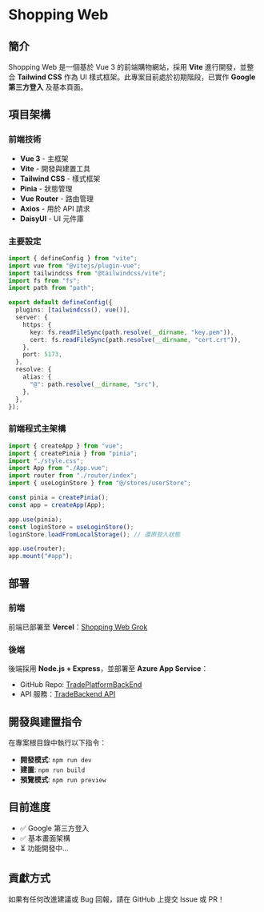 # Shopping Web

## 簡介

Shopping Web 是一個基於 Vue 3 的前端購物網站，採用 **Vite** 進行開發，並整合 **Tailwind CSS** 作為 UI 樣式框架。此專案目前處於初期階段，已實作 **Google 第三方登入** 及基本頁面。

## 項目架構

### 前端技術

- **Vue 3** - 主框架
- **Vite** - 開發與建置工具
- **Tailwind CSS** - 樣式框架
- **Pinia** - 狀態管理
- **Vue Router** - 路由管理
- **Axios** - 用於 API 請求
- **DaisyUI** - UI 元件庫

### 主要設定

```ts
import { defineConfig } from "vite";
import vue from "@vitejs/plugin-vue";
import tailwindcss from "@tailwindcss/vite";
import fs from "fs";
import path from "path";

export default defineConfig({
  plugins: [tailwindcss(), vue()],
  server: {
    https: {
      key: fs.readFileSync(path.resolve(__dirname, "key.pem")),
      cert: fs.readFileSync(path.resolve(__dirname, "cert.crt")),
    },
    port: 5173,
  },
  resolve: {
    alias: {
      "@": path.resolve(__dirname, "src"),
    },
  },
});
```

### 前端程式主架構

```ts
import { createApp } from "vue";
import { createPinia } from "pinia";
import "./style.css";
import App from "./App.vue";
import router from "./router/index";
import { useLoginStore } from "@/stores/userStore";

const pinia = createPinia();
const app = createApp(App);

app.use(pinia);
const loginStore = useLoginStore();
loginStore.loadFromLocalStorage(); // 還原登入狀態

app.use(router);
app.mount("#app");
```

## 部署

### 前端

前端已部署至 **Vercel**：[Shopping Web Grok](https://vercel.com/final898y-gmailcoms-projects/shopping-web-grok)

### 後端

後端採用 **Node.js + Express**，並部署至 **Azure App Service**：

- GitHub Repo: [TradePlatformBackEnd](https://github.com/final898y/TradePlatformBackEnd)
- API 服務：[TradeBackend API](https://tradebackendapitest-f7djcbgmc0f5hrfv.japaneast-01.azurewebsites.net/)

## 開發與建置指令

在專案根目錄中執行以下指令：

- **開發模式**: `npm run dev`
- **建置**: `npm run build`
- **預覽模式**: `npm run preview`

## 目前進度

- ✅ Google 第三方登入
- ✅ 基本畫面架構
- ⏳ 功能開發中...

## 貢獻方式

如果有任何改進建議或 Bug 回報，請在 GitHub 上提交 Issue 或 PR！
